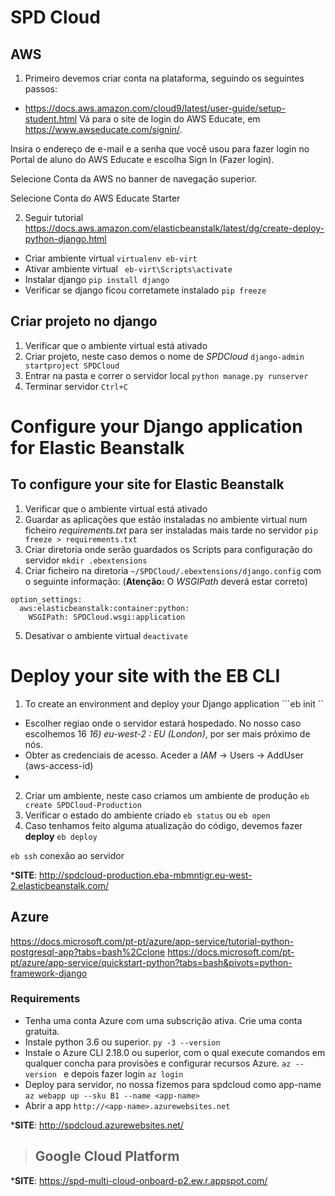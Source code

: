 # SPD Cloud


## AWS

1. Primeiro devemos criar conta na plataforma, seguindo os seguintes passos:
- https://docs.aws.amazon.com/cloud9/latest/user-guide/setup-student.html
Vá para o site de login do AWS Educate, em https://www.awseducate.com/signin/.

Insira o endereço de e-mail e a senha que você usou para fazer login no Portal de aluno do AWS Educate e escolha Sign In (Fazer login).

Selecione Conta da AWS no banner de navegação superior.

Selecione Conta do AWS Educate Starter

2. Seguir tutorial 
https://docs.aws.amazon.com/elasticbeanstalk/latest/dg/create-deploy-python-django.html
- Criar ambiente virtual 
```virtualenv eb-virt```
- Ativar ambiente virtual
``` eb-virt\Scripts\activate```
- Instalar django
```pip install django```
- Verificar se django ficou corretamete instalado
```pip freeze```

## Criar projeto no django
1. Verificar que o ambiente virtual está ativado
2. Criar projeto, neste caso demos o nome de *SPDCloud*
```django-admin startproject SPDCloud```
3. Entrar na pasta e correr o servidor local
```python manage.py runserver```
4. Terminar servidor ```Ctrl+C```

# Configure your Django application for Elastic Beanstalk
## To configure your site for Elastic Beanstalk
1. Verificar que o ambiente virtual está ativado
2. Guardar as aplicações que estão instaladas no ambiente virtual num ficheiro *requirements.txt* para ser instaladas mais tarde no servidor
```pip freeze > requirements.txt```
3. Criar diretoria onde serão guardados os Scripts para configuração do servidor
```mkdir .ebextensions```
4. Criar ficheiro na diretoria ```~/SPDCloud/.ebextensions/django.config``` com o seguinte informação: (**Atenção:** O *WSGIPath* deverá estar correto)
```
option_settings:
  aws:elasticbeanstalk:container:python:
    WSGIPath: SPDCloud.wsgi:application
```
5. Desativar o ambiente virtual
```deactivate```


# Deploy your site with the EB CLI
1. To create an environment and deploy your Django application
```eb init ``
- Escolher regiao onde o servidor estará hospedado. No nosso caso escolhemos 16 *16) eu-west-2 : EU (London)*, por ser mais próximo de nós.
- Obter as credenciais de acesso. Aceder a *IAM* -> Users -> AddUser 
(aws-access-id)
- 
2. Criar um ambiente, neste caso criamos um ambiente de produção
```eb create SPDCloud-Production```
3. Verificar o estado do ambiente criado
```eb status``` ou ```eb open```
4. Caso tenhamos feito alguma atualização do código, devemos fazer **deploy**
```eb deploy```

```eb ssh``` conexão ao servidor

***SITE**: http://spdcloud-production.eba-mbmntigr.eu-west-2.elasticbeanstalk.com/


##  Azure
https://docs.microsoft.com/pt-pt/azure/app-service/tutorial-python-postgresql-app?tabs=bash%2Cclone
https://docs.microsoft.com/pt-pt/azure/app-service/quickstart-python?tabs=bash&pivots=python-framework-django
### Requirements
- Tenha uma conta Azure com uma subscrição ativa. Crie uma conta gratuita.
- Instale python 3.6 ou superior. ```py -3 --version```
- Instale o Azure CLI 2.18.0 ou superior, com o qual execute comandos em qualquer concha para provisões e configurar recursos Azure. ```az --version ``` e depois fazer login ```az login```
- Deploy para servidor, no nossa fizemos para spdcloud como app-name
```az webapp up --sku B1 --name <app-name>```
- Abrir a app
```http://<app-name>.azurewebsites.net```

***SITE**: http://spdcloud.azurewebsites.net/

> ## Google Cloud Platform

***SITE**: https://spd-multi-cloud-onboard-p2.ew.r.appspot.com/

